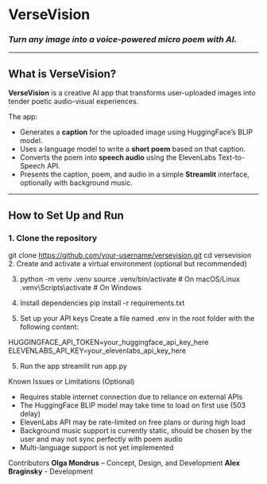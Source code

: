 # VerseVision

### *Turn any image into a voice-powered micro poem with AI.*

---

## What is VerseVision?

**VerseVision** is a creative AI app that transforms user-uploaded images into tender poetic audio-visual experiences. 

The app:

- Generates a **caption** for the uploaded image using HuggingFace’s BLIP model.
- Uses a language model to write a **short poem** based on that caption.
- Converts the poem into **speech audio** using the ElevenLabs Text-to-Speech API.
- Presents the caption, poem, and audio in a simple **Streamlit** interface, optionally with background music.

---

## How to Set Up and Run

### 1. **Clone the repository**

git clone https://github.com/your-username/versevision.git
cd versevision
2. Create and activate a virtual environment (optional but recommended)

3. python -m venv .venv
source .venv/bin/activate        # On macOS/Linux
.venv\Scripts\activate           # On Windows
3. Install dependencies
pip install -r requirements.txt

4. Set up your API keys
Create a file named .env in the root folder with the following content:

HUGGINGFACE_API_TOKEN=your_huggingface_api_key_here
ELEVENLABS_API_KEY=your_elevenlabs_api_key_here

5. Run the app
streamlit run app.py


Known Issues or Limitations (Optional)
 - Requires stable internet connection due to reliance on external APIs
 - The HuggingFace BLIP model may take time to load on first use (503 delay)
 - ElevenLabs API may be rate-limited on free plans or during high load
 - Background music support is currently static, should be chosen by the user and may not sync perfectly with poem audio
 - Multi-language support is not yet implemented

Contributors
**Olga Mondrus** – Concept, Design, and Development
**Alex Braginsky** - Development
